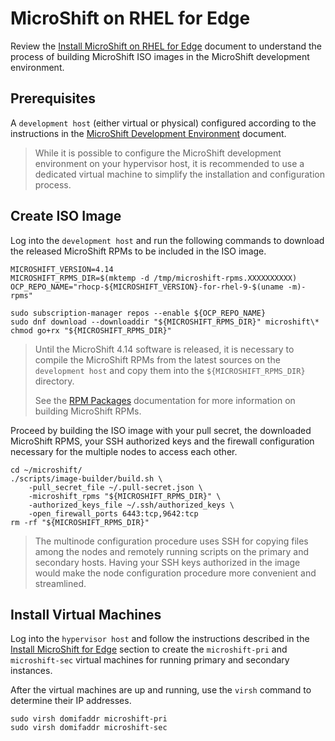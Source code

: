 # MicroShift on RHEL for Edge
Review the [Install MicroShift on RHEL for Edge](../rhel4edge_iso.md)
document to understand the process of building MicroShift ISO images in the
MicroShift development environment.

## Prerequisites
A `development host` (either virtual or physical) configured according to the
instructions in the [MicroShift Development Environment](../devenv_setup.md)
document.

> While it is possible to configure the MicroShift development environment on
> your hypervisor host, it is recommended to use a dedicated virtual machine
> to simplify the installation and configuration process.

## Create ISO Image
Log into the `development host` and run the following commands to download
the released MicroShift RPMs to be included in the ISO image.
```
MICROSHIFT_VERSION=4.14
MICROSHIFT_RPMS_DIR=$(mktemp -d /tmp/microshift-rpms.XXXXXXXXXX)
OCP_REPO_NAME="rhocp-${MICROSHIFT_VERSION}-for-rhel-9-$(uname -m)-rpms"

sudo subscription-manager repos --enable ${OCP_REPO_NAME}
sudo dnf download --downloaddir "${MICROSHIFT_RPMS_DIR}" microshift\*
chmod go+rx "${MICROSHIFT_RPMS_DIR}"
```

> Until the MicroShift 4.14 software is released, it is necessary to compile the
> MicroShift RPMs from the latest sources on the `development host` and copy them
> into the `${MICROSHIFT_RPMS_DIR}` directory.
>
> See the [RPM Packages](../devenv_setup.md#rpm-packages) documentation
> for more information on building MicroShift RPMs.

Proceed by building the ISO image with your pull secret, the downloaded MicroShift
RPMS, your SSH authorized keys and the firewall configuration necessary for the
multiple nodes to access each other.
```
cd ~/microshift/
./scripts/image-builder/build.sh \
    -pull_secret_file ~/.pull-secret.json \
    -microshift_rpms "${MICROSHIFT_RPMS_DIR}" \
    -authorized_keys_file ~/.ssh/authorized_keys \
    -open_firewall_ports 6443:tcp,9642:tcp
rm -rf "${MICROSHIFT_RPMS_DIR}"
```

> The multinode configuration procedure uses SSH for copying files among the
> nodes and remotely running scripts on the primary and secondary hosts.
> Having your SSH keys authorized in the image would make the node configuration
> procedure more convenient and streamlined.

## Install Virtual Machines
Log into the `hypervisor host` and follow the instructions described in the
[Install MicroShift for Edge](../rhel4edge_iso.md#install-microshift-for-edge)
section to create the `microshift-pri` and `microshift-sec` virtual machines
for running primary and secondary instances.

After the virtual machines are up and running, use the `virsh` command to determine their IP addresses.
```
sudo virsh domifaddr microshift-pri
sudo virsh domifaddr microshift-sec
```
